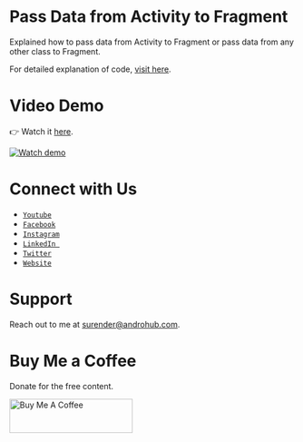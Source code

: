 # Pass Data from Activity to Fragment
Explained how to pass data from Activity to Fragment or pass data from any other class to Fragment.

For detailed explanation of code, [visit here](http://www.androhub.com/android-pass-data-from-activity-to-fragment/).

# Video Demo
👉 Watch it <a href="https://youtu.be/PpDzGqfdEG8">here</a>.
<br>

[![Watch demo](http://i3.ytimg.com/vi/PpDzGqfdEG8/hqdefault.jpg)](https://youtu.be/PpDzGqfdEG8)

# Connect with Us
- <a href="https://www.youtube.com/channel/@Androhub" target="_blank">`Youtube`</a>
- <a href="https://www.facebook.com/androhubtutorial/" target="_blank">`Facebook`</a>
- <a href="https://www.instagram.com/androhub_tutorial" target="_blank">`Instagram`</a>
- <a href="https://www.linkedin.com/in/surender-kumar-681472a8?originalSubdomain=in" target="_blank">`LinkedIn `</a>
- <a href="https://twitter.com/sonusurender0/" target="_blank">`Twitter`</a>
- <a href="http://www.androhub.com/" target="_blank">`Website`</a>

# Support
Reach out to me at surender@androhub.com.

# Buy Me a Coffee
Donate for the free content.

<a href="https://www.buymeacoffee.com/androhub" target="_blank"><img src="https://cdn.buymeacoffee.com/buttons/v2/default-yellow.png" alt="Buy Me A Coffee" style="height: 60px !important;width: 217px !important;" ></a>
